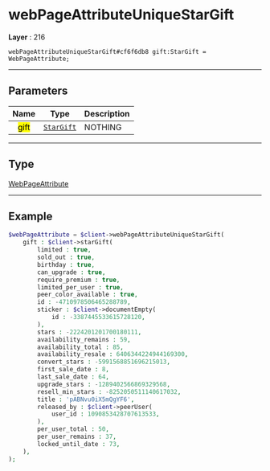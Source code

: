 # webPageAttributeUniqueStarGift

**Layer** : 216

```tl
webPageAttributeUniqueStarGift#cf6f6db8 gift:StarGift = WebPageAttribute;
```

---

## Parameters

| Name | Type | Description |
| :---: | :---: | :--- |
| <mark>gift</mark> | [`StarGift`](type/StarGift) | NOTHING |

---

## Type

[WebPageAttribute](type/WebPageAttribute)

---

## Example

```php
$webPageAttribute = $client->webPageAttributeUniqueStarGift(
	gift : $client->starGift(
		limited : true,
		sold_out : true,
		birthday : true,
		can_upgrade : true,
		require_premium : true,
		limited_per_user : true,
		peer_color_available : true,
		id : -4710978506465288789,
		sticker : $client->documentEmpty(
			id : -3387445533615728120,
		),
		stars : -2224201201700180111,
		availability_remains : 59,
		availability_total : 85,
		availability_resale : 6406344224944169300,
		convert_stars : -5991568851696215013,
		first_sale_date : 8,
		last_sale_date : 64,
		upgrade_stars : -1289402566869329568,
		resell_min_stars : -8252050511140617032,
		title : 'pABNvu0iX5mQgYF6',
		released_by : $client->peerUser(
			user_id : 1090853428707613533,
		),
		per_user_total : 50,
		per_user_remains : 37,
		locked_until_date : 73,
	),
);
```